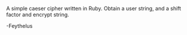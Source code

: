 A simple caeser cipher written in Ruby. Obtain a user string, and a shift factor and encrypt string.

-Feythelus
